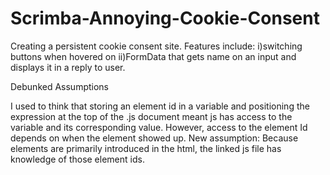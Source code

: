 # Scrimba-Annoying-Cookie-Consent
Creating a persistent  cookie consent site.
Features include:
i)switching buttons when hovered on
ii)FormData that gets name on an input and displays it in a reply to user.


Debunked Assumptions 

I used to think that storing an element id in a variable and positioning the expression at the top of the .js document meant js has access to the variable and its corresponding value.
However, access to the element Id depends on when the element showed up. New assumption: Because elements are primarily introduced in the html, the linked js file has knowledge of those element ids.  
